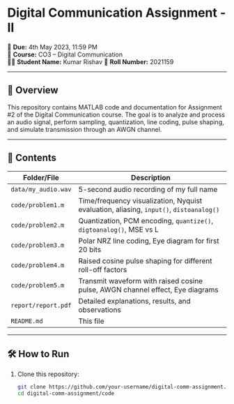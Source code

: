 # Digital Communication Assignment - II

📅 **Due:** 4th May 2023, 11:59 PM  
📘 **Course:** CO3 – Digital Communication  
👨‍🎓 **Student Name:** Kumar Rishav
🧠 **Roll Number:** 2021159

---

## 📝 Overview

This repository contains MATLAB code and documentation for Assignment #2 of the Digital Communication course. The goal is to analyze and process an audio signal, perform sampling, quantization, line coding, pulse shaping, and simulate transmission through an AWGN channel.

---

## 📁 Contents

| Folder/File | Description |
|-------------|-------------|
| `data/my_audio.wav` | 5-second audio recording of my full name |
| `code/problem1.m` | Time/frequency visualization, Nyquist evaluation, aliasing, `input()`, `distoanalog()` |
| `code/problem2.m` | Quantization, PCM encoding, `quantize()`, `digtoanalog()`, MSE vs L |
| `code/problem3.m` | Polar NRZ line coding, Eye diagram for first 20 bits |
| `code/problem4.m` | Raised cosine pulse shaping for different roll-off factors |
| `code/problem5.m` | Transmit waveform with raised cosine pulse, AWGN channel effect, Eye diagrams |
| `report/report.pdf` | Detailed explanations, results, and observations |
| `README.md` | This file |

---

## 🛠️ How to Run

1. Clone this repository:
   ```bash
   git clone https://github.com/your-username/digital-comm-assignment.git
   cd digital-comm-assignment/code
